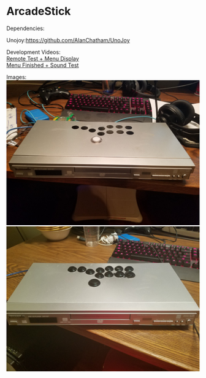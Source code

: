 # ArcadeStick
Dependencies:

Unojoy:https://github.com/AlanChatham/UnoJoy

Development Videos:</br>
<a href="https://www.youtube.com/watch?v=WUq6a-sSEg8">Remote Test + Menu Display</a></br>
<a href="https://www.youtube.com/watch?v=N3G8-8Rs1bU">Menu Finished + Sound Test</a></br>

Images:</br>
<img alt="Button Cutout" src="https://github.com/Rukesoundslikeluke/ArcadeStick/blob/master/images/20180817_125143.jpg"></br>
<img alt="Button Installation" src="https://github.com/Rukesoundslikeluke/ArcadeStick/blob/master/images/20180915_034619.jpg"></br>
